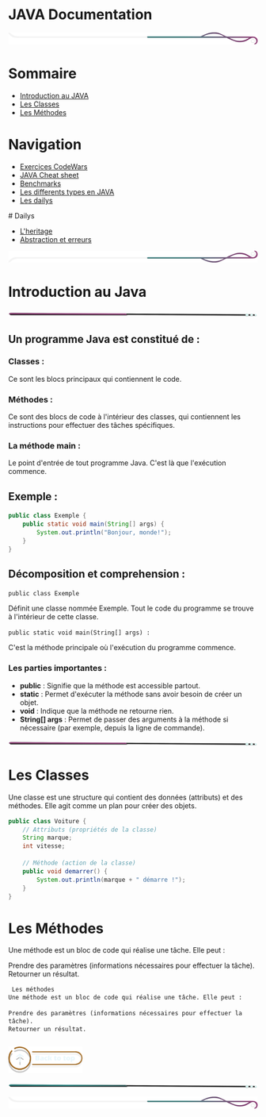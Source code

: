 # JAVA Documentation

<!-- Main image  -->

![border](./assets/line/border_deco_rt.png)

# Sommaire

- [Introduction au JAVA](#introduction-au-java)
- [Les Classes](#les-classes)
- [Les Méthodes](#les-méthodes)

# Navigation

- [Exercices CodeWars](./doc/exercices_codewars.md)
- [JAVA Cheat sheet](./doc/java_cheatsheet.md)
- [Benchmarks](./doc/benchmarks.md)
- [Les differents types en JAVA](./doc/java_type.md)
- [Les dailys](./doc/dailys.md)

# Dailys

- [L'heritage](/doc/heritage.md)
- [Abstraction et erreurs](/doc/abstraction_erreurs.md)

![border](./assets/line/border_deco_rb.png)

# Introduction au Java

![border](./assets/line/line-pink-point_l.png)

## Un programme Java est constitué de :

### Classes :

Ce sont les blocs principaux qui contiennent le code.

### Méthodes :

Ce sont des blocs de code à l'intérieur des classes, qui contiennent les instructions pour effectuer des tâches spécifiques.

### La méthode main :

Le point d'entrée de tout programme Java. C'est là que l'exécution commence.

## Exemple :

```java
public class Exemple {
    public static void main(String[] args) {
        System.out.println("Bonjour, monde!");
    }
}
```

## Décomposition et comprehension :

`public class Exemple`

Définit une classe nommée Exemple.
Tout le code du programme se trouve à l'intérieur de cette classe.

`public static void main(String[] args) :`

C'est la méthode principale où l'exécution du programme commence.

### Les parties importantes :

- **public** : Signifie que la méthode est accessible partout.
- **static** : Permet d'exécuter la méthode sans avoir besoin de créer un objet.
- **void** : Indique que la méthode ne retourne rien.
- **String[] args** : Permet de passer des arguments à la méthode si nécessaire (par exemple, depuis la ligne de commande).

![border](./assets/line/line-pink-point_l.png)

# Les Classes

Une classe est une structure qui contient des données (attributs) et des méthodes. Elle agit comme un plan pour créer des objets.

```java
public class Voiture {
    // Attributs (propriétés de la classe)
    String marque;
    int vitesse;

    // Méthode (action de la classe)
    public void demarrer() {
        System.out.println(marque + " démarre !");
    }
}
```

# Les Méthodes

Une méthode est un bloc de code qui réalise une tâche. Elle peut :

Prendre des paramètres (informations nécessaires pour effectuer la tâche).
Retourner un résultat.

```
 Les méthodes
Une méthode est un bloc de code qui réalise une tâche. Elle peut :

Prendre des paramètres (informations nécessaires pour effectuer la tâche).
Retourner un résultat.
```

```

```

<a href="#sommaire">
<img src="assets/button/back_to_top.png" alt="Home page" style="width: 150px; height: auto;">
</a>

![border](./assets/line/line-teal-point_l.png)

![border](./assets/line/border_deco_rt.png)
